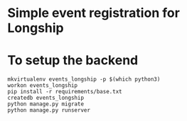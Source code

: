 # Simple event registration for Longship


# To setup the backend

```
mkvirtualenv events_longship -p $(which python3)
workon events_longship
pip install -r requirements/base.txt
createdb events_longship
python manage.py migrate
python manage.py runserver
```
